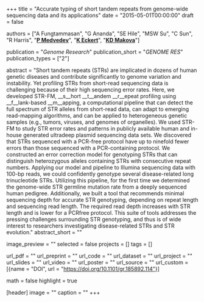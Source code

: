 +++
title = "Accurate typing of short tandem repeats from genome-wide sequencing data and its applications"
date = "2015-05-01T00:00:00"
draft = false

authors = ["A Fungtammasan", "G Ananda", "SE Hile", "MSW Su", "C Sun", "R Harris", "[__P Medvedev__](http://medvedevgroup.com)", "[__K Eckert__](https://pennstate.pure.elsevier.com/en/persons/kristin-eckert)", "[__KD Makova__](http://www.bx.psu.edu/makova_lab)"]

publication = "_Genome Research_"
publication_short = "_GENOME RES_"
publication_types = ["2"]

abstract = "Short tandem repeats (STRs) are implicated in dozens of human genetic diseases and contribute significantly to genome variation and instability. Yet profiling STRs from short-read sequencing data is challenging because of their high sequencing error rates. Here, we developed STR-FM, __s__hort __t__andem __r__epeat profiling using __f__lank-based __m__apping, a computational pipeline that can detect the full spectrum of STR alleles from short-read data, can adapt to emerging read-mapping algorithms, and can be applied to heterogeneous genetic samples (e.g., tumors, viruses, and genomes of organelles). We used STR-FM to study STR error rates and patterns in publicly available human and in-house generated ultradeep plasmid sequencing data sets. We discovered that STRs sequenced with a PCR-free protocol have up to ninefold fewer errors than those sequenced with a PCR-containing protocol. We constructed an error correction model for genotyping STRs that can distinguish heterozygous alleles containing STRs with consecutive repeat numbers. Applying our model and pipeline to Illumina sequencing data with 100-bp reads, we could confidently genotype several disease-related long trinucleotide STRs. Utilizing this pipeline, for the first time we determined the genome-wide STR germline mutation rate from a deeply sequenced human pedigree. Additionally, we built a tool that recommends minimal sequencing depth for accurate STR genotyping, depending on repeat length and sequencing read length. The required read depth increases with STR length and is lower for a PCRfree protocol. This suite of tools addresses the pressing challenges surrounding STR genotyping, and thus is of wide interest to researchers investigating disease-related STRs and STR evolution."
abstract_short = ""

image_preview = ""
selected = false
projects = []
tags = []

url_pdf = ""
url_preprint = ""
url_code = ""
url_dataset = ""
url_project = ""
url_slides = ""
url_video = ""
url_poster = ""
url_source = ""
url_custom = [{name = "DOI", url = "https://doi.org/10.1101/gr.185892.114"}]

math = false
highlight = true

[header]
image = ""
caption = ""
+++
